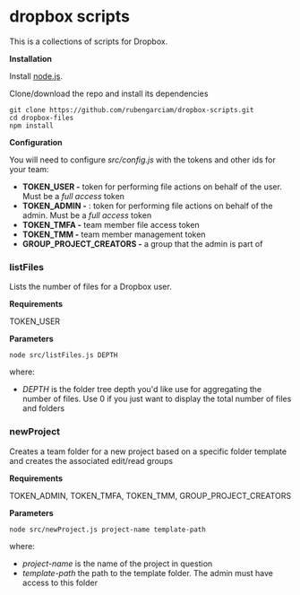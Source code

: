 # dropbox scripts

This is a collections of scripts for Dropbox.

**Installation**

Install [node.js](https://nodejs.org).

Clone/download the repo and install its dependencies

```
git clone https://github.com/rubengarciam/dropbox-scripts.git
cd dropbox-files
npm install
```

**Configuration**

You will need to configure _src/config.js_ with the tokens and other ids for your team:

- **TOKEN_USER -** token for performing file actions on behalf of the user. Must be a _full access_ token
- **TOKEN_ADMIN -** : token for performing file actions on behalf of the admin. Must be a _full access_ token
- **TOKEN_TMFA -** team member file access token
- **TOKEN_TMM -** team member management token
- **GROUP_PROJECT_CREATORS -** a group that the admin is part of

### listFiles

Lists the number of files for a Dropbox user.

**Requirements**

TOKEN_USER

**Parameters**

```
node src/listFiles.js DEPTH
```

where:

- _DEPTH_ is the folder tree depth you'd like use for aggregating the number of files. Use 0 if you just want to display the total number of files and folders

### newProject

Creates a team folder for a new project based on a specific folder template and creates the associated edit/read groups

**Requirements**

TOKEN_ADMIN, TOKEN_TMFA, TOKEN_TMM, GROUP_PROJECT_CREATORS

**Parameters**

```
node src/newProject.js project-name template-path
```

where:

- _project-name_ is the name of the project in question
- _template-path_ the path to the template folder. The admin must have access to this folder
